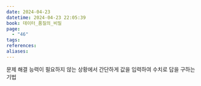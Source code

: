 ```yaml
---
date: 2024-04-23
datetime: 2024-04-23 22:05:39
book: 데이터_품질의_비밀
page:
  - "46"
tags: 
references: 
aliases:
---
```

문제 해결 능력이 필요하지 않는 상황에서
간단하게 값을 입력하여 수치로 답을 구하는 기법